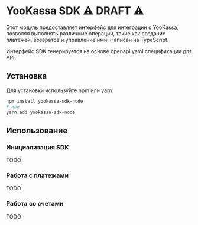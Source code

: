 # YooKassa SDK ⚠️ DRAFT ⚠️

Этот модуль предоставляет интерфейс для интеграции с YooKassa, позволяя выполнять различные операции, такие как создание платежей, возвратов и управление ими. Написан на TypeScript.

Интерфейс SDK генерируется на основе openapi.yaml спецификации для API.

## Установка

Для установки используйте npm или yarn:

```bash
npm install yookassa-sdk-node
# или
yarn add yookassa-sdk-node
```

## Использование

### Инициализация SDK

TODO

### Работа с платежами

TODO

### Работа со счетами

TODO
